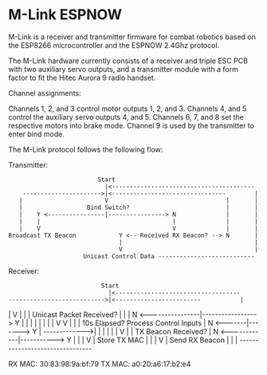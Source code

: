 # M-Link ESPNOW

M-Link is a receiver and transmitter firmware for combat robotics based on the ESP8266 microcontroller and the ESPNOW 2.4Ghz protocol.

The M-Link hardware currently consists of a receiver and triple ESC PCB with two auxiliary servo outputs, and a transmitter module with a form factor to fit the Hitec Aurora 9 radio handset.

Channel assignments:

Channels 1, 2, and 3 control motor outputs 1, 2, and 3.
Channels 4, and 5 control the auxiliary servo outputs 4, and 5.
Channels 6, 7, and 8 set the respective motors into brake mode.
Channel 9 is used by the transmitter to enter bind mode.

The M-Link protocol follows the following flow:

Transmitter:

                             Start
                               |<----------------------------------------
        ---------------------->|<--------------------------------        |
       |                       V                                 |       |
       |                  Bind Switch?                           |       |
       |    Y <----------------|----------------> N              |       |
       |    |                                     |              |       |
       |    V                                     V              |       |
    Broadcast TX Beacon            Y <-- Received RX Beacon? --> N       |
                                   |                                     |
                                   V                                     |
                         Unicast Control Data ---------------------------

Receiver:

                              Start
                                |<-----------------------------------
    --------------------------->|<------------------------           |
   |                            V                         |          |
   |                 Unicast Packet Received?             |          |
   |         N <----------------|-----------------> Y     |          |
   |         |                                      |     |          |
   |         V                                      V     |          |
   |    10s Elapsed?                     Process Control Inputs      |
   N <-------|-------> Y                                             |
         ------------->|                                             |
        |              |                                             |
        |              V                                             |
        |     TX Beacon Received?                                    |
        N <------------|-----------> Y                               |
                                     |                               |
                                     V                               |
                               Store TX MAC                          |
                                     |                               |
                                     V                               |
                               Send RX Beacon                        |
                                     |                               |
                                     --------------------------------

RX MAC: 30:83:98:9a:bf:79
TX MAC: a0:20:a6:17:b2:e4

